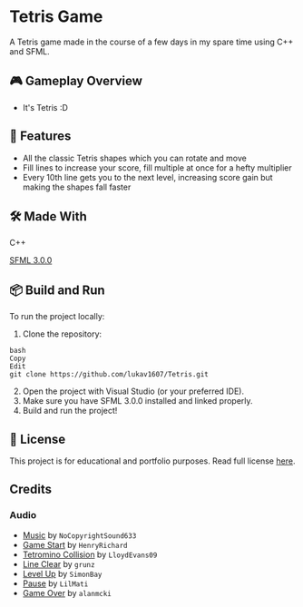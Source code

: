 # Tetris Game

A Tetris game made in the course of a few days in my spare time using C++ and SFML.

## 🎮 Gameplay Overview
- It's Tetris :D

## 🚀 Features
- All the classic Tetris shapes which you can rotate and move
- Fill lines to increase your score, fill multiple at once for a hefty multiplier
- Every 10th line gets you to the next level, increasing score gain but making the shapes fall faster

## 🛠️ Made With
C++

[SFML 3.0.0](https://www.sfml-dev.org/)

## 📦 Build and Run
To run the project locally:
1. Clone the repository:
```
bash
Copy
Edit
git clone https://github.com/lukav1607/Tetris.git
```
2. Open the project with Visual Studio (or your preferred IDE).
3. Make sure you have SFML 3.0.0 installed and linked properly.
4. Build and run the project!

## 📜 License
This project is for educational and portfolio purposes. Read full license [here](https://github.com/lukav1607/Tetris/blob/610ec8e3fd061e0b50d465e172697723f8fe17c2/LICENSE.md).

## Credits
### Audio
- [Music](https://pixabay.com/music/video-games-arcade-beat-323176/) by `NoCopyrightSound633`
- [Game Start](https://freesound.org/people/HenryRichard/sounds/448262/) by `HenryRichard`
- [Tetromino Collision](https://freesound.org/people/LloydEvans09/sounds/321805/) by `LloydEvans09`
- [Line Clear](https://freesound.org/people/grunz/sounds/109662/) by `grunz`
- [Level Up](https://freesound.org/people/SimonBay/sounds/439889/) by `SimonBay`
- [Pause](https://freesound.org/people/LilMati/sounds/459344/) by `LilMati`
- [Game Over](https://freesound.org/people/alanmcki/sounds/400581/) by `alanmcki`
